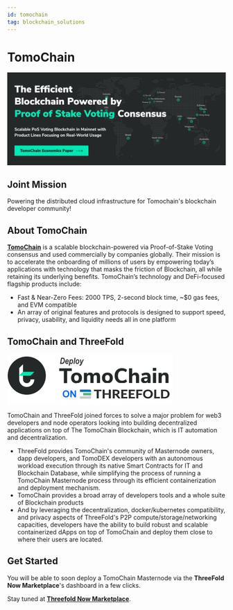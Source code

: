 ```yaml
---
id: tomochain
tag: blockchain_solutions
---
```


# TomoChain

![](./img/tomochain_intro.png)

## Joint Mission

Powering the distributed cloud infrastructure for Tomochain's blockchain developer community!

## About TomoChain

**[TomoChain](https://tomochain.com/)** is a scalable blockchain-powered via Proof-of-Stake Voting consensus and used commercially by companies globally. Their mission is to accelerate the onboarding of millions of users by empowering today’s applications with technology that masks the friction of Blockchain, all while retaining its underlying benefits. TomoChain’s technology and DeFi-focused flagship products include:

- Fast & Near-Zero Fees: 2000 TPS, 2-second block time, ~$0 gas fees, and EVM compatible
- An array of original features and protocols is designed to support speed, privacy, usability, and liquidity needs all in one platform

## TomoChain and ThreeFold

![](./img/tomo2.png)

TomoChain and ThreeFold joined forces to solve a major problem for web3 developers and node operators looking into building decentralized applications on top of The TomoChain Blockchain, which is IT automation and decentralization.

- ThreeFold provides TomoChain's community of Masternode owners, dapp developers, and TomoDEX developers with an autonomous workload execution through its native Smart Contracts for IT and Blockchain Database, while simplifying the process of running a TomoChain Masternode process through its efficient containerization and deployment mechanism. 
- TomoChain provides a broad array of developers tools and a whole suite of Blockchain products
- And by leveraging the decentralization, docker/kubernetes compatibility, and privacy aspects of ThreeFold's P2P compute/storage/networking capacities, developers have the ability to build robust and scalable containerized dApps on top of TomoChain and deploy them close to where their users are located. 

## Get Started

You will be able to soon deploy a TomoChain Masternode via the **ThreeFold Now Marketplace**'s dashboard in a few clicks.

Stay tuned at **[Threefold Now Marketplace](https://marketplace.threefold.io)**.
